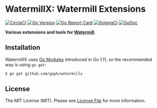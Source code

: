 # WatermillX: Watermill Extensions

[![CircleCI](https://circleci.com/gh/goph/watermillx.svg?style=svg)](https://circleci.com/gh/goph/watermillx)
[![Go Version](https://img.shields.io/badge/go%20version-%3E=1.11-orange.svg?style=flat-square)](https://github.com/goph/watermillx)
[![Go Report Card](https://goreportcard.com/badge/github.com/goph/watermillx?style=flat-square)](https://goreportcard.com/report/github.com/goph/watermillx)
[![GolangCI](https://golangci.com/badges/github.com/goph/watermillx.svg)](https://golangci.com/r/github.com/goph/watermillx)
[![GoDoc](http://img.shields.io/badge/godoc-reference-5272B4.svg?style=flat-square)](https://godoc.org/github.com/goph/watermillx)

**Various extensions and tools for [Watermill](https://github.com/ThreeDotsLabs/watermill).**


## Installation

WatermillX uses [Go Modules](https://github.com/golang/go/wiki/Modules) introduced in Go 1.11, so the recommended way is
using `go get`:

```bash
$ go get github.com/goph/watermillx
```


## License

The MIT License (MIT). Please see [License File](LICENSE) for more information.
